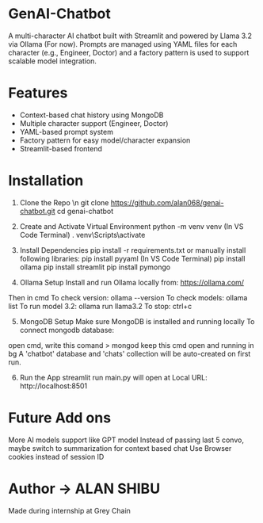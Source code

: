 ﻿# GenAI-Chatbot
A multi-character AI chatbot built with Streamlit and powered by Llama 3.2 via Ollama (For now). Prompts are managed using YAML files for each character (e.g., Engineer, Doctor) and a factory pattern is used to support scalable model integration.

# Features
- Context-based chat history using MongoDB
- Multiple character support (Engineer, Doctor)
- YAML-based prompt system
- Factory pattern for easy model/character expansion
- Streamlit-based frontend


# Installation

1. Clone the Repo \n
git clone https://github.com/alan068/genai-chatbot.git
cd genai-chatbot

2. Create and Activate Virtual Environment
python -m venv venv  (In VS Code Terminal)
. venv\Scripts\activate

3. Install Dependencies
pip install -r requirements.txt
or
manually install following libraries:
pip install pyyaml   (In VS Code Terminal)
pip install ollama
pip install streamlit
pip install pymongo

4. Ollama Setup
Install and run Ollama locally from: https://ollama.com/

Then in cmd
To check version: ollama --version
To check models: ollama list
To run model 3.2: ollama run llama3.2
To stop: ctrl+c

5. MongoDB Setup
Make sure MongoDB is installed and running locally
To connect mongodb database:

open cmd, write this comand > mongod
keep this cmd open and running in bg
A 'chatbot' database and 'chats' collection will be auto-created on first run.

6. Run the App
streamlit run main.py
will open at Local URL: http://localhost:8501


# Future Add ons
More AI models support like GPT model
Instead of passing last 5 convo, maybe switch to summarization for context based chat
Use Browser cookies instead of session ID


# Author -> ALAN SHIBU
Made during internship at Grey Chain

